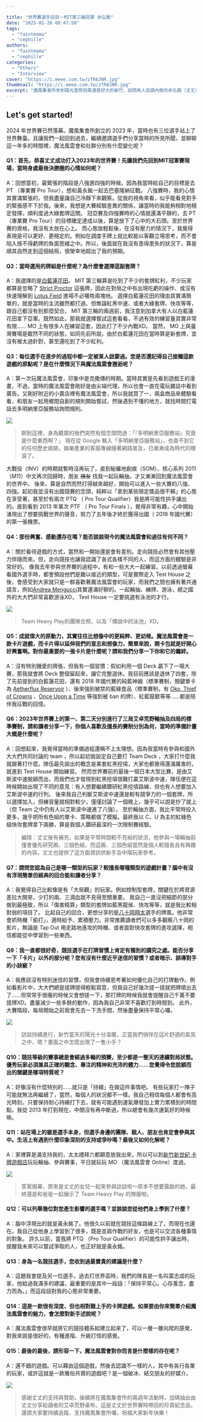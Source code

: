 ```yaml
---

title: "世界賽選手訪談－MIT第三輪冠軍 余弘毅"
date: "2025-01-26 08:47:50"
tags:
  - "faintmama"
  - "cephille"
authors:
  - "faintmama"
  - "cephille"
categories:
  - "Others"
  - "Interview"
cover: "https://i.meee.com.tw/zTR6JNR.jpg"
thumbnail: "https://i.meee.com.tw/zTR6JNR.jpg"
excerpt: "魔風集會所來到陽光普照但風還是好大的新竹，訪問為人低調內斂的余弘毅（丈丈）選手。丈丈將分享自己從 2013 年「持續」投入這款遊戲的心路歷程。除此之外，大方的丈丈也提供了珍貴的世界賽桌布，將於未來的活動中讓讀者們抽獎，款式請見文末唷！"
---
```


## Let's get started!

2024 年世界賽已然落幕。魔風集會所創立的 2023 年，當時也有三位選手站上了世界舞臺。且讓我們一起回到過去，繼續邀請選手們分享當時的所見所聞，並聊聊這一年多的時間裡，魔法風雲會和社群分別有什麼變化呢？

#### Q1：首先，恭喜丈丈成功打入2023年的世界賽！先讓我們先回到MIT冠軍賽現場，當時身處最後決勝圈的心情如何呢？

A：回想當初，最緊張的階段是八強進四強的時候。因為我當時給自己的目標是去 PT （專業賽 Pro Tour），想和黃永銘一起去巴塞隆納征戰。
八強賽時，我的心情其實滿緊張的，但我盡量讓自己冷靜下來觀察。從我的視角來看，似乎能看見對手的緊張感不下於我。後來，我想是大賽經驗差異的關係，讓當時的我能夠相對地穩定發揮，順利度過大綠套牌這關。
冠亞賽及四強賽時的心情就還滿平靜的，去 PT （專業賽 Pro Tour）的目標確定達成以後，算是放下了心中的大石頭。至於世界賽的資格，我沒有太放在心上。
而心態放輕鬆後，在沒有壓力的情況下，我覺得表現是可以更好、更穩定的。例如在調度手牌上就比較能以客觀立場思考，而不會陷入捨不得虧牌的負面思緒之中。所以，後面就在我沒有患得患失的狀況下，算是順其自然走到這個結局，很榮幸地超出了我的預期。

#### Q2：當時選用的牌組是什麼呢？為什麼會選擇這副套牌？

A：我選擇的是[白藍蓮花田](https://www.mtggoldfish.com/deck/5674632#paper)。
MIT 第三輪算是吃到了不少的套牌紅利，不少玩家都算是忽略了 [Strict Proctor](https://scryfall.com/card/stx/33/strict-proctor) 這張牌，因此在對局之中有出現吃虧的操作、或沒有快速理解到 [Lotus Field](https://scryfall.com/card/m20/249/lotus-field) 進場不必犧牲兩塊地。
選擇白藍蓮花田的理由其實滿簡單的，就是當時的主流雖然都打過、但無論紅黑中速、或者大綠套牌、快攻等等，跟自己都沒有到那麼契合。
MIT 第三輪的兩週前，我注意到加拿大有人以白藍蓮花田拿下亞軍。既然如此，那我就選擇嘗試這套看看，不過有效的練習量其實非常有限…… MO 上有很多人在練習這套，因此打了不少內戰XD。
當然， MO 上與臺灣賽場是截然不同的狀態，如同先前所說，由於白藍蓮花田在當時算是新套牌，並沒有被太過針對，甚至還吃到了不少紅利。

#### Q3：每位選手在進步的過程中都一定被某人啟蒙過。您是否還記得自己接觸這款遊戲的原點呢？是在什麼情況下與魔法風雲會邂逅呢？

A：第一次玩魔法風雲會，印象中是克撒傳的時期。當時其實是先看到遊戲王的漫畫，不過，當時的魔法風雲會剛好是由尖端代理，所以也會一直在電玩雜誌中看到廣告。又剛好附近的小賣店裡有魔法風雲會，所以我就買了一、兩盒商品來體驗看看，和朋友一起用鄉間自創的規則開始嘗試，然後遇到不懂的地方，就找時間打電話去多明納里亞服務站詢問規則。

![](https://i.meee.com.tw/zTR6JNR.jpg)
> 聊到這裡，身為聽眾的我們突然有個念頭閃過：「『多明納里亞服務站』究竟是什麼東西啊？」
> 現在從 Google 輸入「多明納里亞服務站」，也查不到它的任何歷史痕跡。娛樂產業的客服專線隨著網路普及，已漸漸成為時代的眼淚了。

大戰役（INV）的時期就暫時沒再玩了，直到秘羅地創痕（SOM）、核心系列 2011 （M11）中文再次回歸時，朋友 ~~損友~~ 找我一起玩輪抽，才又漸漸回到魔法風雲會的世界中。
後來，算是自然而然打得越來越好，開始可以進入一些大賽的八強、四強。起初我並沒有出國競賽的念頭，純粹以「拿到某些限定獎品很不賴」的心態在享受著，甚至於有兩次 PTQ （ Pro Tour Qualifier）我是將可能性拱手讓出的。直到看到 2013 年某次 PTF （ Pro Tour Finals ），覺得非常有趣，心中開始湧現出了想要挑戰世界的聲音，努力了五年後才終於獲得出國（ 2018 年國代賽）的第一張機票。

#### Q4：那份興奮、感動還存在嗎？能否談談現今的魔法風雲會和過往有何不同？

A：關於看待遊戲的方式，當然和一開始還是會有差別。走向競技必然會有其他壓力伴隨而來。但，走向競技也讓我認識了各式各樣不同的人，而這方面的體驗是非常好的。
像我去年參與世界賽的過程中，有和一些大大一起練習。以前透過螢幕看國外選手時，都會預設他們是難以接近的類型，可是實際走入 Test House 之後，會感受到大家就只是一群喜歡著魔法風雲會的玩家，而我們之間也擁有著共通語言，例如[Andrea Mengucci](https://mtg.fandom.com/wiki/Andrea_Mengucci)其實還滿好聊的。一起輪抽、練牌、游泳，總之國外的大大們非常喜歡游泳XD， Test House 一定要挑選有泳池的才行。

![](https://i.meee.com.tw/hyjnPIc.jpg)

> Team Heavy Play的團隊合照，以及「傳說中的泳池」XD。

#### Q5：成就偉大的原動力，其實往往比想像中的更純粹、更幼稚。魔法風雲會是一款卡片遊戲，而卡片得以延伸我們的意志和想像力，簡單來說，開卡包就是好開心好興奮啊。對你最重要的一張卡片是什麼呢？請和我們分享一下你和它的羈絆。

A：沒有特別鍾愛的牌張，但我有一個習慣：假如利用一個 Deck 贏下了一場大賽，那我就會將 Deck 整個留起來，讓它完整退休。我目前應該是退休了四套，除了先前提到的白藍蓮花田，還有 2018 年國代賽的純藍神器（標準賽制，關鍵單卡為 [Aetherflux Reservoir](https://scryfall.com/card/kld/192/aetherflux-reservoir) ）、後來強到被禁的藍綠食品（標準賽制，有 [Oko, Thief of Crowns](https://scryfall.com/card/eld/197/oko-thief-of-crowns) 、[Once Upon a Time](https://scryfall.com/card/eld/169/once-upon-a-time) 等強到被 ban 的牌）、紅藍龍獸等等……都是陪伴我征戰的回憶。

#### Q6：2023年世界賽上的第一、第二天分別進行了三局艾卓荒野輪抽及四局的標準賽制，請和讀者分享一下，你個人喜歡及擅長的賽制分別為何，當時的準備計畫大概是什麼呢？

A：回想起來，我覺得當時的準備過程還稱不上太理想。因為我當時有參與和國外大大們共同討論的 team ，所以起初我設定自己要打 Team Deck ，大家打什麼我就跟著打什麼。隊伍最先拋出的概念是某套紅黑挖墳，大家也都覺得還滿厲害的，就進到 Test House 開始練習。
然而世界賽前的最後一個日本大型比賽，是由艾斯波中速脫穎而出，而我們也才發現到紅黑挖墳很難打贏艾斯波中速，隊伍便在這時候開始出現了不同的意見：有人想要繼續鑽研紅黑挖墳路線、但也有人想要加入艾斯波中速的行列。
後來我自己判斷艾斯波中速還是較有競爭力的一個套牌，所以選擇加入，但練習量就相對較少，僅僅討論了一個晚上，幾乎可以說是抄了就上（但 Team 之中仍有人以艾斯波中速進了八強）。
至於輪抽方面，我比平常時投入更多，幾乎把所有色組的單卡、策略都做了模擬。最終我以 C、U 為主的紅綠色組快攻套牌拿下兩勝，算是我個人鑽研最深的一次限制賽經驗。

>編按：丈丈後有補充，如果是平常時間較不充裕的狀況，他參與一場輪抽前僅會優先研究兩、三個色組，而這兩、三個色組當然是個人較擅長且有興趣的內容。丈丈也提供了這方面資訊供新手及中階玩家參考。

#### Q7：請問您認為自己是哪一類型的玩家？較擅長哪種類型的遊戲計畫？腦中有沒有浮現簡單但經典的回合能和讀者分享？

A：我覺得自己比較像是有「大局觀」的玩家。例如控制型套牌，關鍵在於將資源差拉大開來，少打的兩、三滴血就不見得至關重要。
我自己一直沒把細節的部分做到最極致，所以「傷害精算」類型的套牌如藍黑龍侯、快攻等等，就是我比較相對弱的項目了。
比起自己的回合，更想分享的是[八十岡翔太](https://mtg.fandom.com/wiki/Shota_Yasooka)選手的牌風。他非常會抓時機「偷打」，適時給予、累積壓力。非常推薦讀者們可以多多觀察八十岡的影片，無論是 Tap Out 用走路地進攻的時機、或者面對快攻套牌的進攻選擇，相信都能從中學習到一些東西。

#### Q9：我一直都很好奇，競技選手在打牌習慣上肯定有獨到的講究之處。能否分享一下「卡片」以外的部分呢？您有沒有什麼近乎迷信的習慣？或者暗示、誤導對手的小訣竅？

A：我應該沒有特別迷信的習慣，但我會持續思考著如何優化自己的打牌動作。例如看影片中，大大們總是搓牌搓得輕鬆寫意，但我自己好幾次搓一搓就把牌噴出去了……但常常手很癢的時候又會想搓一下，那打牌的時候我就會提醒自己千萬不要搓牌XD。盡量減少一些多餘的動作，因為我自己非常不喜歡打到時間到。
此外，大賽階段，每局開始之前我會先去一下洗手間，然後盡量保持平常心囉。

![](https://i.meee.com.tw/Ne6wUiu.jpg)

> 訪談持續進行，新竹當天的陽光十分溫暖，正當我們徜徉在這片舒適的氣氛之中，嗯？畫面之中怎麼出現了一隻小手？


#### Q10：競技等級的賽事總是會經過多輪的預賽，至少都是一整天的連續對局狀態。優秀玩家必須兼具正確的觀念、專注的精神和充沛的體力……您覺得令您脫穎而出的關鍵是哪項特質呢？

A：好像沒有什麼特別的……就只是「持續」在做這件事情吧。
有些玩家打一陣子可能就無法再繼續了，當然，每個人的狀況都不一樣。我自己相信每個人都會有高光時刻，只要保持耐心持續打下去，就有可能遇到運氣爆發加上實力累積到的時間點。我從 2013 年打到現在，中間沒有再中斷過，所以總會有幾次運氣好的時候嘛。

#### Q11：站在場上的雖是選手本身，但選手身邊的團隊、親人、朋友也肯定會參與其中。生活上有遇到什麼印象深刻的支持或爭吵嗎？最後又如何化解呢？

A：家裡算是滿支持我的，太太禮拜六都願意放我出來，所以可以到[新竹新世紀 卡牌遊戲店](https://www.facebook.com/newage.card.shop)玩玩輪抽、參與賽事，平日就玩玩 MO （魔法風雲會 Online）度過。

![](https://i.meee.com.tw/SN5aNgj.jpg)

> 答案揭幕，原來是丈丈的女兒一起來參與訪談啦～原本不想要露臉的她，最終還是和爸爸一起展示了 Team Heavy Play 的隊服啦。

#### Q12：可以列舉幾位對您產生影響的選手嗎？並談談您從他們身上學到了什麼？

A：腦中浮現出的就是黃永銘了。他很久以前就在競技這條路線上了，而現在也還在。我自己從他身上學習到了很多，既是並肩作戰的好友，也是可以交流各種事情的對象。
許久以前，當我將 PTQ （Pro Tour Qualifier）的可能性拱手讓出時，提醒我未來可以嘗試爭取的人，也正好就是黃永銘。


#### Q13：身為一名競技選手，您收到過最寶貴的建議是什麼？

A：這題我會提及另一位選手。過去打世界盃時，我們的隊長是一名叫葉志成的玩家，他給過我滿多的建議，最重要的是其中一段話：「保持平常心。心存善念，盡力而為。」而這段話對我的心態非常重要。

#### Q14：這是一款很有深度、但也相對難上手的卡牌遊戲。如果要由你來簡單介紹魔法風雲會的魅力，會怎麼對新手述說呢？

A：魔法風雲會很早就將它的競技體系給建立起來了，可以一層一層向爬的感覺，對我來說是很好的，有種進階、升級打怪的感覺。

#### Q15：最後的最後，請形容一下，魔法風雲會對你而言是什麼樣的存在呢？

A：還不錯的遊戲。可以藉由這個遊戲，然後去認識不一樣的人，其中有各行各業的玩家，或許這就是一款雅俗共賞的遊戲吧？是一個破冰、結交朋友的好媒介。

![](https://i.meee.com.tw/Z5te2Js.jpg)

> 感謝丈丈的支持與贊助，後續將在魔風集會所的兩週年活動時，加碼抽出由丈丈分享給讀者的艾卓荒野桌布。這是丈丈於世界賽時帶回的珍貴紀念品，還請大家要持續追蹤、支持魔風集會所囉，祝福大家新年快樂！

